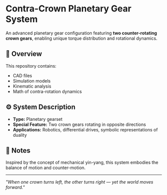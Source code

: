 # Contra-Crown Planetary Gear System

An advanced planetary gear configuration featuring **two counter-rotating crown gears**, enabling unique torque distribution and rotational dynamics.

## 🌌 Overview

This repository contains:
- CAD files
- Simulation models
- Kinematic analysis
- Math of contra-rotation dynamics

## ⚙️ System Description

- **Type:** Planetary gearset
- **Special Feature:** Two crown gears rotating in opposite directions
- **Applications:** Robotics, differential drives, symbolic representations of duality

## 🧠 Notes

Inspired by the concept of mechanical yin-yang, this system embodies the balance of motion and counter-motion.

---

*"When one crown turns left, the other turns right — yet the world moves forward."*
